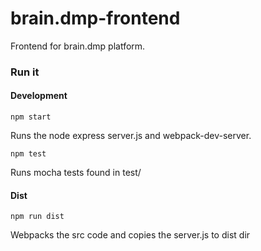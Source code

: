 # brain.dmp-frontend
Frontend for brain.dmp platform.



### Run it

#### Development

```
npm start
```
Runs the node express server.js and webpack-dev-server.

```
npm test
```
Runs mocha tests found in test/

#### Dist

```
npm run dist
```
Webpacks the src code and copies the server.js to dist dir
